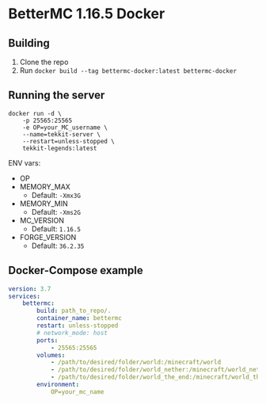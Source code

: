 # BetterMC 1.16.5 Docker

## Building

1. Clone the repo
2. Run `docker build --tag bettermc-docker:latest bettermc-docker`

## Running the server

```
docker run -d \
    -p 25565:25565
    -e OP=your_MC_username \
    --name=tekkit-server \
    --restart=unless-stopped \
    tekkit-legends:latest
```

ENV vars:
- OP
- MEMORY_MAX
  - Default: `-Xmx3G`
- MEMORY_MIN
  - Default: `-Xms2G`
- MC_VERSION
  - Default: `1.16.5`
- FORGE_VERSION
  - Default: `36.2.35`

## Docker-Compose example

```yml
version: 3.7
services:
    bettermc:
        build: path_to_repo/.
        container_name: bettermc
        restart: unless-stopped
        # network_mode: host
        ports:
            - 25565:25565
        volumes:
            - /path/to/desired/folder/world:/minecraft/world
            - /path/to/desired/folder/world_nether:/minecraft/world_nether
            - /path/to/desired/folder/world_the_end:/minecraft/world_the_end
        environment:
            OP=your_mc_name
```
